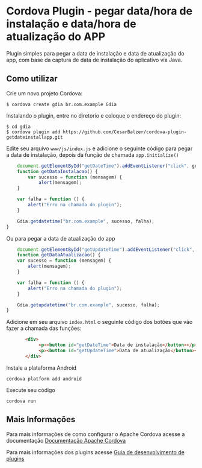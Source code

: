# Cordova Plugin - pegar data/hora de instalação e data/hora de atualização do APP

Plugin simples para pegar a data de instalação e data de atualização do app, com base da captura de data de instalação do aplicativo via Java.

## Como utilizar

Crie um novo projeto Cordova:

    $ cordova create gdia br.com.example Gdia
    
Instalando o plugin, entre no diretorio e coloque o endereço do plugin:

    $ cd gdia
    $ cordova plugin add https://github.com/CesarBalzer/cordova-plugin-getdateinstallapp.git
    

Edite seu arquivo `www/js/index.js` e adicione o seguinte código para pegar a data de instalação, depois da função de chamada `app.initialize()`

```js
	document.getElementById("getDateTime").addEventListener("click", getDataInstalacao);
	function getDataInstalacao() {
    	var sucesso = function (mensagem) {
        	alert(mensagem);
    }

    var falha = function () {
        alert("Erro na chamada do plugin");
    }

    Gdia.getdatetime("br.com.example", sucesso, falha);
}
```
Ou para pegar a data de atualização do app

```js
	document.getElementById("getUpdateTime").addEventListener("click", getDataAtualizacao);
	function getDataAtualizacao() {
    var sucesso = function (mensagem) {
        alert(mensagem);
    }

    var falha = function () {
        alert("Erro na chamada do plugin");
    }

    Gdia.getupdatetime("br.com.example", sucesso, falha);
}
```

Adicione em seu arquivo `index.html` o seguinte código dos botões que vão fazer a chamada das funções:

```html
	   <div>
            <p><button id="getDateTime">Data de instalação</button></p>
            <p><button id="getUpdateTime">Data de atualização</button></p>
       </div>
```

Instale a plataforma Android

    cordova platform add android
    
Execute seu código

    cordova run 

## Mais Informações

Para mais informações de como configurar o Apache Cordova acesse a documentação [Documentação Apache Cordova](http://cordova.apache.org/docs/en/latest/guide/cli/index.html)

Para mais informações dos plugins acesse [Guia de desenvolvimento de plugins](http://cordova.apache.org/docs/en/latest/guide/hybrid/plugins/index.html)
